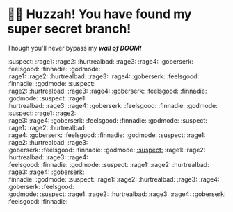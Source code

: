 # 🧙‍♂️ Huzzah! You have found my super secret branch!

Though you'll never bypass my ***wall of DOOM!***

:suspect: :rage1: :rage2: :hurtrealbad: :rage3: :rage4: :goberserk: :feelsgood: :finnadie: :godmode:  
:rage1: :rage2: :hurtrealbad: :rage3: :rage4: :goberserk: :feelsgood: :finnadie: :godmode: :suspect:  
:rage2: :hurtrealbad: :rage3: :rage4: :goberserk: :feelsgood: :finnadie: :godmode: :suspect: :rage1:  
:hurtrealbad: :rage3: :rage4: :goberserk: :feelsgood: :finnadie: :godmode: :suspect: :rage1: :rage2:  
:rage3: :rage4: :goberserk: :feelsgood: :finnadie: :godmode: :suspect: :rage1: :rage2: :hurtrealbad:  
:rage4: :goberserk: :feelsgood: :finnadie: :godmode: :suspect: :rage1: :rage2: :hurtrealbad: :rage3:  
:goberserk: :feelsgood: :finnadie: :godmode: [:suspect:](https://www.youtube.com/watch?v=xvFZjo5PgG0) :rage1: :rage2: :hurtrealbad: :rage3: :rage4:  
:feelsgood: :finnadie: :godmode: :suspect: :rage1: :rage2: :hurtrealbad: :rage3: :rage4: :goberserk:  
:finnadie: :godmode: :suspect: :rage1: :rage2: :hurtrealbad: :rage3: :rage4: :goberserk: :feelsgood:  
:godmode: :suspect: :rage1: :rage2: :hurtrealbad: :rage3: :rage4: :goberserk: :feelsgood: :finnadie:  
